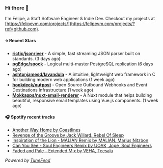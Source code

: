### Hi there 👋

I'm Felipe, a Staff Software Engineer & Indie Dev. Checkout my projects at [https://felipevm.com/projects/](https://felipevm.com/projects/?ref=github.com).

#### ⭐ Recent Stars
- **[rictic/jsonriver](https://github.com/rictic/jsonriver)** - A simple, fast streaming JSON parser built on standards. (3 days ago)
- **[pgEdge/spock](https://github.com/pgEdge/spock)** - Logical multi-master PostgreSQL replication (6 days ago)
- **[ashtonjamesd/lavandula](https://github.com/ashtonjamesd/lavandula)** - A intuitive, lightweight web framework in C for building modern web applications (1 week ago)
- **[hookdeck/outpost](https://github.com/hookdeck/outpost)** - Open Source Outbound Webhooks and Event Destinations Infrastructure (1 week ago)
- **[Mokkapps/nuxt-email-renderer](https://github.com/Mokkapps/nuxt-email-renderer)** - A Nuxt module that helps building beautiful, responsive email templates using Vue.js components. (1 week ago)

#### 🎧 Spotify recent tracks
- [Another Way Home by Coastlines](https://open.spotify.com/track/0B94aeEhMicZUKweJEswEf)
- [Revenge of the Groove by Jack Willard, Rebel Of Sleep](https://open.spotify.com/track/4R8Lk6cGMS1wm4sxGhEtPH)
- [Inspiration of the Lion - MALIAN Remix by MALIAN, Marius Nitzbon](https://open.spotify.com/track/6hIrhw6mLJx1yMXyraobyp)
- [Can You See - Soul Engineers Remix by UOAK, Jope, Soul Engineers](https://open.spotify.com/track/52EveyzfmVcT8afWulmnwK)
- [Faded and Pale - Extended Mix by VEHA, Teesalu](https://open.spotify.com/track/39UMwix5LEy4FDgJujxk8Q)

_Powered by [TuneFeed](https://tunefeed.app?ref=github.com)_
